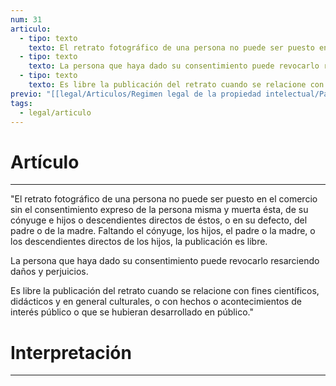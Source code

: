 ```yaml
---
num: 31
articulo:
  - tipo: texto
    texto: El retrato fotográfico de una persona no puede ser puesto en el comercio sin el consentimiento expreso de la persona misma y muerta ésta, de su cónyuge e hijos o descendientes directos de éstos, o en su defecto, del padre o de la madre. Faltando el cónyuge, los hijos, el padre o la madre, o los descendientes directos de los hijos, la publicación es libre.
  - tipo: texto
    texto: La persona que haya dado su consentimiento puede revocarlo resarciendo daños y perjuicios.
  - tipo: texto
    texto: Es libre la publicación del retrato cuando se relacione con fines científicos, didácticos y en general culturales, o con hechos o acontecimientos de interés público o que se hubieran desarrollado en público.
previo: "[[legal/Articulos/Regimen legal de la propiedad intelectual/Parte 3/Parte 3, Disposiciones especiales.md|Parte 3, Disposiciones especiales]]"
tags:
  - legal/articulo
---
```

# Artículo
---
"El retrato fotográfico de una persona no puede ser puesto en el comercio sin el consentimiento expreso de la persona misma y muerta ésta, de su cónyuge e hijos o descendientes directos de éstos, o en su defecto, del padre o de la madre. Faltando el cónyuge, los hijos, el padre o la madre, o los descendientes directos de los hijos, la publicación es libre.

La persona que haya dado su consentimiento puede revocarlo resarciendo daños y perjuicios.

Es libre la publicación del retrato cuando se relacione con fines científicos, didácticos y en general culturales, o con hechos o acontecimientos de interés público o que se hubieran desarrollado en público."

# Interpretación
---


